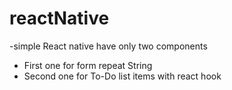 # reactNative

-simple React native have only two components 
  * First one for form repeat String
  * Second one for To-Do list items with react hook

